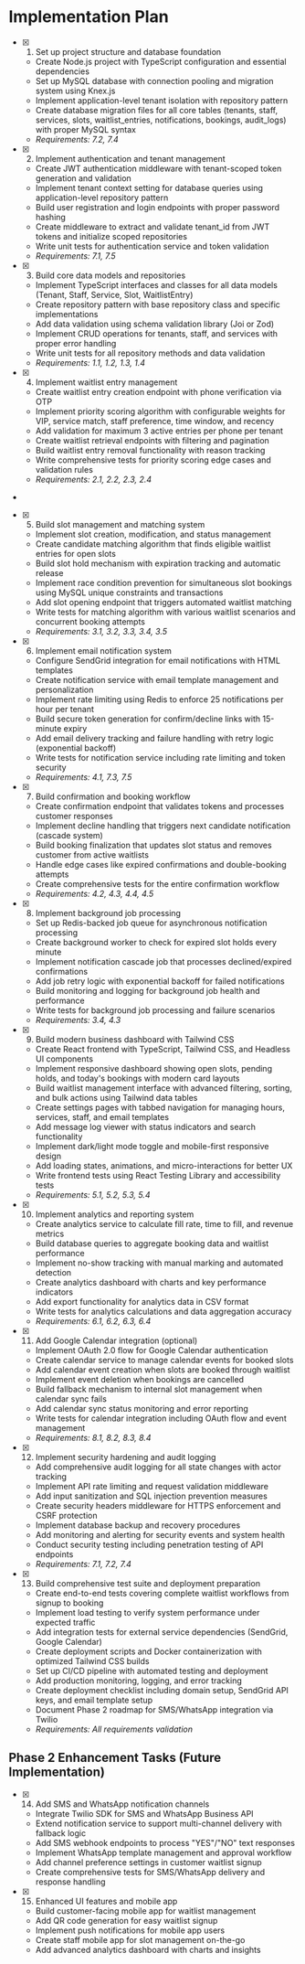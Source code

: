 # Implementation Plan

- [x] 1. Set up project structure and database foundation









  - Create Node.js project with TypeScript configuration and essential dependencies
  - Set up MySQL database with connection pooling and migration system using Knex.js
  - Implement application-level tenant isolation with repository pattern
  - Create database migration files for all core tables (tenants, staff, services, slots, waitlist_entries, notifications, bookings, audit_logs) with proper MySQL syntax
  - _Requirements: 7.2, 7.4_

- [x] 2. Implement authentication and tenant management





  - Create JWT authentication middleware with tenant-scoped token generation and validation
  - Implement tenant context setting for database queries using application-level repository pattern
  - Build user registration and login endpoints with proper password hashing
  - Create middleware to extract and validate tenant_id from JWT tokens and initialize scoped repositories
  - Write unit tests for authentication service and token validation
  - _Requirements: 7.1, 7.5_

- [x] 3. Build core data models and repositories





  - Implement TypeScript interfaces and classes for all data models (Tenant, Staff, Service, Slot, WaitlistEntry)
  - Create repository pattern with base repository class and specific implementations
  - Add data validation using schema validation library (Joi or Zod)
  - Implement CRUD operations for tenants, staff, and services with proper error handling
  - Write unit tests for all repository methods and data validation
  - _Requirements: 1.1, 1.2, 1.3, 1.4_

- [x] 4. Implement waitlist entry management





  - Create waitlist entry creation endpoint with phone verification via OTP
  - Implement priority scoring algorithm with configurable weights for VIP, service match, staff preference, time window, and recency
  - Add validation for maximum 3 active entries per phone per tenant
  - Create waitlist retrieval endpoints with filtering and pagination
  - Build waitlist entry removal functionality with reason tracking
  - Write comprehensive tests for priority scoring edge cases and validation rules
  - _Requirements: 2.1, 2.2, 2.3, 2.4_
-

- [x] 5. Build slot management and matching system




  - Implement slot creation, modification, and status management
  - Create candidate matching algorithm that finds eligible waitlist entries for open slots
  - Build slot hold mechanism with expiration tracking and automatic release
  - Implement race condition prevention for simultaneous slot bookings using MySQL unique constraints and transactions
  - Add slot opening endpoint that triggers automated waitlist matching
  - Write tests for matching algorithm with various waitlist scenarios and concurrent booking attempts
  - _Requirements: 3.1, 3.2, 3.3, 3.4, 3.5_

- [x] 6. Implement email notification system





  - Configure SendGrid integration for email notifications with HTML templates
  - Create notification service with email template management and personalization
  - Implement rate limiting using Redis to enforce 25 notifications per hour per tenant
  - Build secure token generation for confirm/decline links with 15-minute expiry
  - Add email delivery tracking and failure handling with retry logic (exponential backoff)
  - Write tests for notification service including rate limiting and token security
  - _Requirements: 4.1, 7.3, 7.5_

- [x] 7. Build confirmation and booking workflow





  - Create confirmation endpoint that validates tokens and processes customer responses
  - Implement decline handling that triggers next candidate notification (cascade system)
  - Build booking finalization that updates slot status and removes customer from active waitlists
  - Handle edge cases like expired confirmations and double-booking attempts
  - Create comprehensive tests for the entire confirmation workflow
  - _Requirements: 4.2, 4.3, 4.4, 4.5_

- [x] 8. Implement background job processing





  - Set up Redis-backed job queue for asynchronous notification processing
  - Create background worker to check for expired slot holds every minute
  - Implement notification cascade job that processes declined/expired confirmations
  - Add job retry logic with exponential backoff for failed notifications
  - Build monitoring and logging for background job health and performance
  - Write tests for background job processing and failure scenarios
  - _Requirements: 3.4, 4.3_

- [x] 9. Build modern business dashboard with Tailwind CSS





  - Create React frontend with TypeScript, Tailwind CSS, and Headless UI components
  - Implement responsive dashboard showing open slots, pending holds, and today's bookings with modern card layouts
  - Build waitlist management interface with advanced filtering, sorting, and bulk actions using Tailwind data tables
  - Create settings pages with tabbed navigation for managing hours, services, staff, and email templates
  - Add message log viewer with status indicators and search functionality
  - Implement dark/light mode toggle and mobile-first responsive design
  - Add loading states, animations, and micro-interactions for better UX
  - Write frontend tests using React Testing Library and accessibility tests
  - _Requirements: 5.1, 5.2, 5.3, 5.4_

- [x] 10. Implement analytics and reporting system





  - Create analytics service to calculate fill rate, time to fill, and revenue metrics
  - Build database queries to aggregate booking data and waitlist performance
  - Implement no-show tracking with manual marking and automated detection
  - Create analytics dashboard with charts and key performance indicators
  - Add export functionality for analytics data in CSV format
  - Write tests for analytics calculations and data aggregation accuracy
  - _Requirements: 6.1, 6.2, 6.3, 6.4_

- [x] 11. Add Google Calendar integration (optional)





  - Implement OAuth 2.0 flow for Google Calendar authentication
  - Create calendar service to manage calendar events for booked slots
  - Add calendar event creation when slots are booked through waitlist
  - Implement event deletion when bookings are cancelled
  - Build fallback mechanism to internal slot management when calendar sync fails
  - Add calendar sync status monitoring and error reporting
  - Write tests for calendar integration including OAuth flow and event management
  - _Requirements: 8.1, 8.2, 8.3, 8.4_

- [x] 12. Implement security hardening and audit logging





  - Add comprehensive audit logging for all state changes with actor tracking
  - Implement API rate limiting and request validation middleware
  - Add input sanitization and SQL injection prevention measures
  - Create security headers middleware for HTTPS enforcement and CSRF protection
  - Implement database backup and recovery procedures
  - Add monitoring and alerting for security events and system health
  - Conduct security testing including penetration testing of API endpoints
  - _Requirements: 7.1, 7.2, 7.4_

- [x] 13. Build comprehensive test suite and deployment preparation





  - Create end-to-end tests covering complete waitlist workflows from signup to booking
  - Implement load testing to verify system performance under expected traffic
  - Add integration tests for external service dependencies (SendGrid, Google Calendar)
  - Create deployment scripts and Docker containerization with optimized Tailwind CSS builds
  - Set up CI/CD pipeline with automated testing and deployment
  - Add production monitoring, logging, and error tracking
  - Create deployment checklist including domain setup, SendGrid API keys, and email template setup
  - Document Phase 2 roadmap for SMS/WhatsApp integration via Twilio
  - _Requirements: All requirements validation_

## Phase 2 Enhancement Tasks (Future Implementation)

- [x] 14. Add SMS and WhatsApp notification channels









  - Integrate Twilio SDK for SMS and WhatsApp Business API
  - Extend notification service to support multi-channel delivery with fallback logic
  - Add SMS webhook endpoints to process "YES"/"NO" text responses
  - Implement WhatsApp template management and approval workflow
  - Add channel preference settings in customer waitlist signup
  - Create comprehensive tests for SMS/WhatsApp delivery and response handling

- [x] 15. Enhanced UI features and mobile app





  - Build customer-facing mobile app for waitlist management
  - Add QR code generation for easy waitlist signup
  - Implement push notifications for mobile app users
  - Create staff mobile app for slot management on-the-go
  - Add advanced analytics dashboard with charts and insights